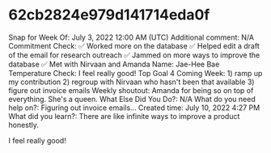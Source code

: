 # 62cb2824e979d141714eda0f

Snap for Week Of: July 3, 2022 12:00 AM (UTC)
Additional comment: N/A
Commitment Check: ✅ Worked more on the database
✅ Helped edit a draft of the email for research outreach
✅ Jammed on more ways to improve the database
✅ Met with Nirvaan and Amanda 
Name: Jae-Hee Bae
Temperature Check: I feel really good!
Top Goal 4 Coming Week: 1) ramp up my contribution
2) regroup with Nirvaan who hasn't been that available
3) figure out invoice emails
Weekly shoutout: Amanda for being so on top of everything. She's a queen. 
What Else Did You Do?: N/A
What do you need help on?: Figuring out invoice emails...
Created time: July 10, 2022 4:27 PM
What did you learn?: There are like infinite ways to improve a product honestly.

I feel really good!